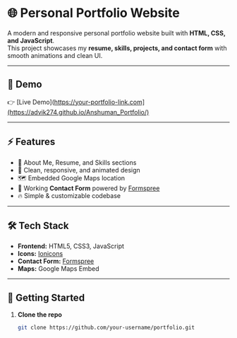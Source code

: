 # 🌐 Personal Portfolio Website

A modern and responsive personal portfolio website built with **HTML, CSS, and JavaScript**.  
This project showcases my **resume, skills, projects, and contact form** with smooth animations and clean UI.

---

## 📸 Demo

👉 [Live Demo](https://your-portfolio-link.com](https://advik274.github.io/Anshuman_Portfolio/)

---

## ⚡ Features

- 📖 About Me, Resume, and Skills sections
- 🎨 Clean, responsive, and animated design
- 🗺️ Embedded Google Maps location
- 📩 Working **Contact Form** powered by [Formspree](https://formspree.io)
- 🔥 Simple & customizable codebase

---

## 🛠️ Tech Stack

- **Frontend:** HTML5, CSS3, JavaScript  
- **Icons:** [Ionicons](https://ionic.io/ionicons)  
- **Contact Form:** [Formspree](https://formspree.io)  
- **Maps:** Google Maps Embed  

---

## 🚀 Getting Started

1. **Clone the repo**
   ```bash
   git clone https://github.com/your-username/portfolio.git


